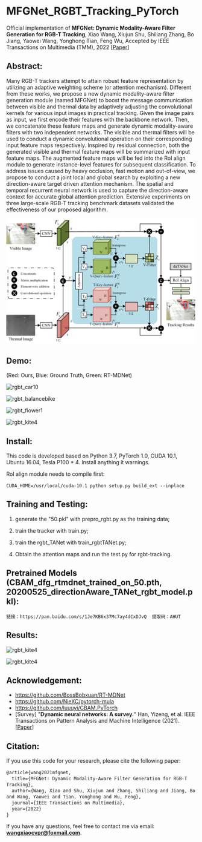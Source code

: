# MFGNet_RGBT_Tracking_PyTorch
Official implementation of **MFGNet: Dynamic Modality-Aware Filter Generation for RGB-T Tracking**, Xiao Wang, Xiujun Shu, Shiliang Zhang, Bo Jiang, Yaowei Wang, Yonghong Tian, Feng Wu, Accepted by IEEE Transactions on Multimedia (TMM), 2022 [[Paper](https://arxiv.org/abs/2107.10433)] 


## Abstract: 
Many RGB-T trackers attempt to attain robust feature representation by utilizing an adaptive weighting scheme (or attention mechanism). Different from these works, we propose a new dynamic modality-aware filter generation module (named MFGNet) to boost the message communication between visible and thermal data by adaptively adjusting the convolutional kernels for various input images in practical tracking. Given the image pairs as input, we first encode their features with the backbone network. Then, we concatenate these feature maps and generate dynamic modality-aware filters with two independent networks. The visible and thermal filters will be used to conduct a dynamic convolutional operation on their corresponding input feature maps respectively. Inspired by residual connection, both the generated visible and thermal feature maps will be summarized with input feature maps. The augmented feature maps will be fed into the RoI align module to generate instance-level features for subsequent classification. To address issues caused by heavy occlusion, fast motion and out-of-view, we propose to conduct a joint local and global search by exploiting a new direction-aware target driven attention mechanism. The spatial and temporal recurrent neural network is used to capture the direction-aware context for accurate global attention prediction. Extensive experiments on three large-scale RGB-T tracking benchmark datasets validated the effectiveness of our proposed algorithm.



![rgbt_car10](https://github.com/wangxiao5791509/DFG_RGBT_Tracking_PyTorch/blob/master/pipelinev5.png) 



## Demo:
(Red: Ours, Blue: Ground Truth, Green: RT-MDNet)  

![rgbt_car10](https://github.com/wangxiao5791509/DFG_RGBT_Tracking_PyTorch/blob/master/rgbt_car10.gif) 

![rgbt_balancebike](https://github.com/wangxiao5791509/DFG_RGBT_Tracking_PyTorch/blob/master/rgbt_balancebike.gif) 

![rgbt_flower1](https://github.com/wangxiao5791509/DFG_RGBT_Tracking_PyTorch/blob/master/rgbt_flower1.gif)

![rgbt_kite4](https://github.com/wangxiao5791509/DFG_RGBT_Tracking_PyTorch/blob/master/rgbt_kite4.gif)


## Install: 
This code is developed based on Python 3.7, PyTorch 1.0, CUDA 10.1, Ubuntu 16.04, Tesla P100 * 4. Install anything it warnings. 

RoI align module needs to compile first: 
~~~
CUDA_HOME=/usr/local/cuda-10.1 python setup.py build_ext --inplace 
~~~


## Training and Testing: 
1. generate the "50.pkl" with prepro_rgbt.py as the training data; 

2. train the tracker with train.py; 

3. train the rgbt_TANet with train_rgbtTANet.py; 

4. Obtain the attention maps and run the test.py for rgbt-tracking. 


## Pretrained Models (CBAM_dfg_rtmdnet_trained_on_50.pth, 20200525_directionAware_TANet_rgbt_model.pkl):  
```
链接：https://pan.baidu.com/s/1Je7KB6x37Mc7ay4dCxDJvQ  提取码：AHUT 
``` 


## Results: 

![rgbt_kite4](https://github.com/wangxiao5791509/DFG_RGBT_Tracking_PyTorch/blob/master/results_on_rgbt210_234.png)

![rgbt_kite4](https://github.com/wangxiao5791509/DFG_RGBT_Tracking_PyTorch/blob/master/ComponentAnalysis.png)



## Acknowledgement: 
* https://github.com/BossBobxuan/RT-MDNet 
* https://github.com/NieXC/pytorch-mula 
* https://github.com/luuuyi/CBAM.PyTorch 
* [Survey] "**Dynamic neural networks: A survey.**" Han, Yizeng, et al.  IEEE Transactions on Pattern Analysis and Machine Intelligence (2021). [[Paper](https://ieeexplore.ieee.org/stamp/stamp.jsp?tp=&arnumber=9560049)]



## Citation: 
If you use this code for your research, please cite the following paper: 
~~~
@article{wang2021mfgnet,
  title={MFGNet: Dynamic Modality-Aware Filter Generation for RGB-T Tracking},
  author={Wang, Xiao and Shu, Xiujun and Zhang, Shiliang and Jiang, Bo and Wang, Yaowei and Tian, Yonghong and Wu, Feng},
  journal={IEEE Transactions on Multimedia},
  year={2022}
}
~~~

If you have any questions, feel free to contact me via email: **wangxiaocvpr@foxmail.com**. 




